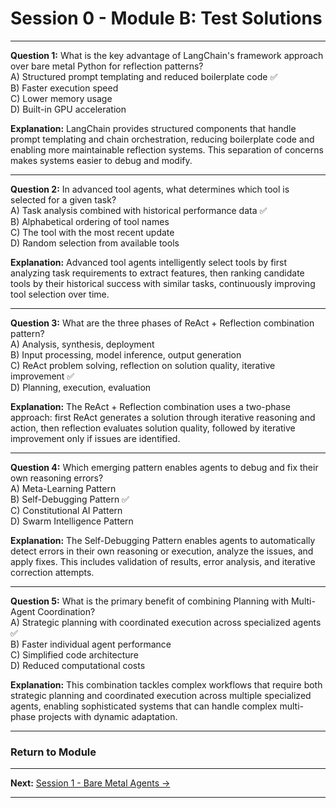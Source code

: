 # Session 0 - Module B: Test Solutions

---

**Question 1:** What is the key advantage of LangChain's framework approach over bare metal Python for reflection patterns?  
A) Structured prompt templating and reduced boilerplate code ✅  
B) Faster execution speed  
C) Lower memory usage  
D) Built-in GPU acceleration  

**Explanation:** LangChain provides structured components that handle prompt templating and chain orchestration, reducing boilerplate code and enabling more maintainable reflection systems. This separation of concerns makes systems easier to debug and modify.

---

**Question 2:** In advanced tool agents, what determines which tool is selected for a given task?  
A) Task analysis combined with historical performance data ✅  
B) Alphabetical ordering of tool names  
C) The tool with the most recent update  
D) Random selection from available tools  

**Explanation:** Advanced tool agents intelligently select tools by first analyzing task requirements to extract features, then ranking candidate tools by their historical success with similar tasks, continuously improving tool selection over time.

---

**Question 3:** What are the three phases of ReAct + Reflection combination pattern?  
A) Analysis, synthesis, deployment  
B) Input processing, model inference, output generation  
C) ReAct problem solving, reflection on solution quality, iterative improvement ✅  
D) Planning, execution, evaluation  

**Explanation:** The ReAct + Reflection combination uses a two-phase approach: first ReAct generates a solution through iterative reasoning and action, then reflection evaluates solution quality, followed by iterative improvement only if issues are identified.

---

**Question 4:** Which emerging pattern enables agents to debug and fix their own reasoning errors?  
A) Meta-Learning Pattern  
B) Self-Debugging Pattern ✅  
C) Constitutional AI Pattern  
D) Swarm Intelligence Pattern  

**Explanation:** The Self-Debugging Pattern enables agents to automatically detect errors in their own reasoning or execution, analyze the issues, and apply fixes. This includes validation of results, error analysis, and iterative correction attempts.

---

**Question 5:** What is the primary benefit of combining Planning with Multi-Agent Coordination?  
A) Strategic planning with coordinated execution across specialized agents ✅  
B) Faster individual agent performance  
C) Simplified code architecture  
D) Reduced computational costs  

**Explanation:** This combination tackles complex workflows that require both strategic planning and coordinated execution across multiple specialized agents, enabling sophisticated systems that can handle complex multi-phase projects with dynamic adaptation.

---

### Return to Module

---

**Next:** [Session 1 - Bare Metal Agents →](Session1_Bare_Metal_Agents.md)

---
